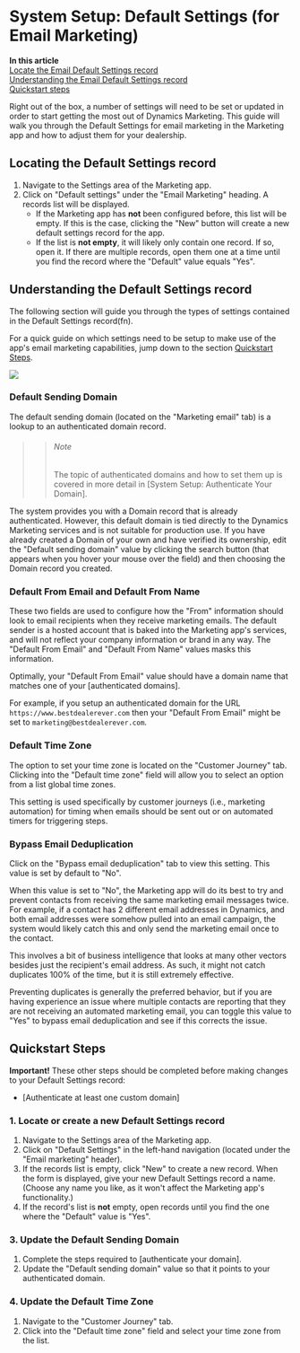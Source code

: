 # System Setup: Default Settings (for Email Marketing)

[comment]: <> (Export To: `../Web/01_02_EmailDefaultSettings.html`)

**In this article**
    <br>[Locate the Email Default Settings record](#locate-the-email-default-settings-record)
    <br>[Understanding the Email Default Settings record](#understanding-the-email-default-settings-record)
    <br>[Quickstart steps](#quickstart-steps)

Right out of the box, a number of settings will need to be set or updated in order to start getting the most out of Dynamics Marketing.  This guide will walk you through the Default Settings for email marketing in the Marketing app and how to adjust them for your dealership.

## Locating the Default Settings record

1. Navigate to the Settings area of the Marketing app.
2. Click on "Default settings" under the "Email Marketing" heading.  A records list will be displayed.  
	* If the Marketing app has **not** been configured before, this list will be empty.  If this is the case, clicking the "New" button will create a new default settings record for the app.
	* If the list is **not empty**, it will likely only contain one record.  If so, open it.  If there are multiple records, open them one at a time until you find the record where the "Default" value equals "Yes".

## Understanding the Default Settings record

The following section will guide you through the types of settings contained in the Default Settings record(fn).

For a quick guide on which settings need to be setup to make use of the app's email marketing capabilities, jump down to the section [Quickstart Steps](#quickstart-steps).

![](../Images/01_02_01_DefaultRecord.png)

### Default Sending Domain

The default sending domain (located on the "Marketing email" tab) is a lookup to an authenticated domain record.

> > ###### Note
> > The topic of authenticated domains and how to set them up is covered in more detail in [System Setup: Authenticate Your Domain].

The system provides you with a Domain record that is already authenticated.  However, this default domain is tied directly to the Dynamics Marketing services and is not suitable for production use.  If you have already created a Domain of your own and have verified its ownership, edit the "Default sending domain" value by clicking the search button (that appears when you hover your mouse over the field) and then choosing the Domain record you created.

### Default From Email and Default From Name

These two fields are used to configure how the "From" information should look to email recipients when they receive marketing emails.  The default sender is a hosted account that is baked into the Marketing app's services, and will not reflect your company information or brand in any way.  The "Default From Email" and "Default From Name" values masks this information.

Optimally, your "Default From Email" value should have a domain name that matches one of your [authenticated domains].

For example, if you setup an authenticated domain for the URL `https://www.bestdealerever.com` then your "Default From Email" might be set to `marketing@bestdealerever.com`.

### Default Time Zone

The option to set your time zone is located on the "Customer Journey" tab.  Clicking into the "Default time zone" field will allow you to select an option from a list global time zones.

This setting is used specifically by customer journeys (i.e., marketing automation) for timing when emails should be sent out or on automated timers for triggering steps.

### Bypass Email Deduplication
Click on the "Bypass email deduplication" tab to view this setting.  This value is set by default to "No".

When this value is set to "No", the Marketing app will do its best to try and prevent contacts from receiving the same marketing email messages twice.  For example, if a contact has 2 different email addresses in Dynamics, and both email addresses were somehow pulled into an email campaign, the system would likely catch this and only send the marketing email once to the contact.

This involves a bit of business intelligence that looks at many other vectors besides just the recipient's email address.  As such, it might not catch duplicates 100% of the time, but it is still extremely effective.

Preventing duplicates is generally the preferred behavior, but if you are having experience an issue where multiple contacts are reporting that they are not receiving an automated marketing email, you can toggle this value to "Yes" to bypass email deduplication and see if this corrects the issue.

## Quickstart Steps

**Important!**  These other steps should be completed before making changes to your Default Settings record:

* [Authenticate at least one custom domain]

### 1. Locate or create a new Default Settings record
1. Navigate to the Settings area of the Marketing app.
2. Click on "Default Settings" in the left-hand navigation (located under the "Email marketing" header).
3. If the records list is empty, click "New" to create a new record.  When the form is displayed, give your new Default Settings record a name.  (Choose any name you like, as it won't affect the Marketing app's functionality.)
4. If the record's list is **not** empty, open records until you find the one where the "Default" value is "Yes".

### 3. Update the Default Sending Domain
1. Complete the steps required to [authenticate your domain].
2. Update the "Default sending domain" value so that it points to your authenticated domain.

### 4. Update the Default Time Zone
1. Navigate to the "Customer Journey" tab.
2. Click into the "Default time zone" field and select your time zone from the list.